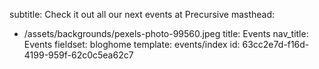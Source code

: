 subtitle: Check it out all our next events at Precursive
masthead:
  - /assets/backgrounds/pexels-photo-99560.jpeg
title: Events
nav_title: Events
fieldset: bloghome
template: events/index
id: 63cc2e7d-f16d-4199-959f-62c0c5ea62c7
